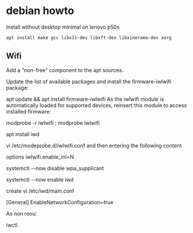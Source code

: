 # debian howto

Install without desktop minimal on lenovo p50s

```bash
apt install make gcc libx11-dev libxft-dev libxinerama-dev xorg
```

## Wifi

Add a "non-free" component to the apt sources.

Update the list of available packages and install the firmware-iwlwifi package:

apt update && apt install firmware-iwlwifi
As the iwlwifi module is automatically loaded for supported devices, reinsert this module to access installed firmware:

modprobe -r iwlwifi ; modprobe iwlwifi

apt install iwd



vi /etc/modeprobe.d/iwlwifi.conf
and then entering the following content

options iwlwifi enable_ini=N



systemctl --now disable wpa_supplicant

systemctl --now enable iwd



create 
vi /etc/iwd/main.conf

[General]
EnableNetworkConfiguration=true

As non roou:

iwctl


